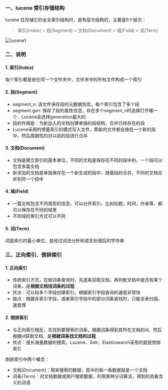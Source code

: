 ###  一、lucene 索引存储结构
lucene 在存储它的全文索引结构时，是有层次结构的，主要是5个层次：
> 索引(Index) > 段(Segment) > 文档(Document) > 域(Field) > 词(Term)

![lucene1](https://fgq233.github.io/imgs/mq/lucene1.png)



###  二、说明
#### 1. 索引(Index)
每个索引都是放在同一个文件夹中，文件夹中的所有文件构成一个索引

#### 2. 段(Segment)
* segment_n: 该文件保存段的元数据信息，每个索引包含了多个段
* segment.gen: 保存了段的属性信息，存在多个segment_n时选择打开哪一个，Lucene会选择generation最大的
* 段的作用是：为新加入的文档创建单独的段结构、合并已经存在的段
* Lucene采用的增量索引的模式写入文件，即新的文件都会放在一个新的段中，然后周期性的对以前的段进行合并


#### 3. 文档(Document)
* 文档是建立索引的基本单位，不同的文档是保存在不同的段中的，一个段可以包含多篇文档
* 新添加的文档是单独保存在一个新生成的段中，随着段的合并，不同的文档合并到同一个段中

#### 4. 域(Field)
* 一篇文档包含不同类型的信息，可以分开索引，比如标题，时间，作者等，都可以保存在不同的域里
* 不同域的索引方式可以不同

#### 5. 词(Term)
词是索引的最小单位，是经过词法分析和语言处理后的字符串


###  三、正向索引、倒排索引
#### 1. 正向索引
* 传统索引方式，在做词条查询时，先逐条获取文档，再判断文档中是否有某个词条，是**根据文档找词条的过程**
* 优点：可以给多个字段创建索引，根据索引字段查询的速度非常快
* 缺点：根据非索引字段，或者索引字段中的部分词条查找时，只能全表扫描，速度慢


#### 2. 倒排索引
* 与正向索引相反，先找到要搜索的词条，根据词条得到其所在文档的id，然后根据id获取文档，是**根据词条找文档的过程**
* 优点：擅长海量数据的搜索，Lucene、Solr、Elasticsearch采用的就是倒排索引

倒排索引中两个概念：
* 文档(Document)：用来搜索的数据，其中的每一条数据就是一个文档
* 词条(Term)：对文档数据或用户搜索数据，利用某种分词算法，得到的具备含义的词语
